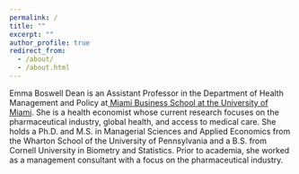 ```yaml
---
permalink: /
title: ""
excerpt: ""
author_profile: true
redirect_from: 
  - /about/
  - /about.html
---
```


Emma Boswell Dean is an Assistant Professor in the Department of Health Management and Policy at[ Miami Business School at the University of Miami](https://www.bus.miami.edu/). She is a health economist whose current research focuses on the pharmaceutical industry, global health, and access to medical care. She holds a Ph.D. and M.S. in Managerial Sciences and Applied Economics from the Wharton School of the University of Pennsylvania and a B.S. from Cornell University in Biometry and Statistics. Prior to academia, she worked as a management consultant with a focus on the pharmaceutical industry. 



